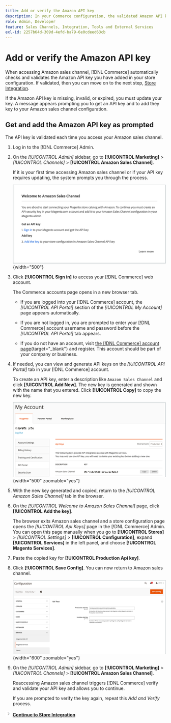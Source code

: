 ```yaml
---
title: Add or verify the Amazon API key
description: In your Commerce configuration, the validated Amazon API key allows you to integrate your stores with your Amazon Seller account.
role: Admin, Developer
feature: Sales Channels, Integration, Tools and External Services
exl-id: 2257b64d-309d-4efd-ba79-6e0cdeed63cb
---
```

# Add or verify the Amazon API key

When accessing Amazon sales channel, [!DNL Commerce] automatically checks and validates the Amazon API key you have added in your store configuration. If validated, then you can move on to the next step, [Store Integration](./store-integration.md).

If the Amazon API key is missing, invalid, or expired, you must update your key. A message appears prompting you to get an API key and to add they key to your Amazon sales channel configuration.

## Get and add the Amazon API key as prompted

The API key is validated each time you access your Amazon sales channel.

1. Log in to the [!DNL Commerce] Admin.

1. On the _[!UICONTROL Admin]_ sidebar, go to **[!UICONTROL Marketing]** > _[!UICONTROL Channels]_ > **[!UICONTROL Amazon Sales Channel]**.

   If it is your first time accessing Amazon sales channel or if your API key requires updating, the system prompts you through the process.

   ![Get and Add the Amazon API Key Prompt](assets/amazon-api-verification-prompt.png){width="500"}

1. Click **[!UICONTROL Sign in]** to access your [!DNL Commerce] web account.

    The Commerce accounts page opens in a new browser tab.

   - If you are logged into your [!DNL Commerce] account, the _[!UICONTROL API Portal]_ section of the _[!UICONTROL My Account]_ page appears automatically.

   - If you are not logged in, you are prompted to enter your [!DNL Commerce] account username and password before the _[!UICONTROL API Portal]_ tab appears.

   - If you do not have an account, visit [the [!DNL Commerce] account page](https://account.magento.com/customer/account/login/){target="_blank"} and register. This account should be part of your company or business.

1. If needed, you can view and generate API keys on the _[!UICONTROL API Portal]_ tab in your [!DNL Commerce] account.

   To create an API key, enter a description like `Amazon Sales Channel` and click **[!UICONTROL Add New]**. The new key is generated and shown with the name that you entered. Click **[!UICONTROL Copy]** to copy the new key.

    ![Generate or copy an API key](assets/amazon-add-api-key.png){width="500" zoomable="yes"}

1. With the new key generated and copied, return to the _[!UICONTROL Amazon Sales Channel]_ tab in the browser.

1. On the _[!UICONTROL Welcome to Amazon Sales Channel]_ page, click **[!UICONTROL Add the key]**.

   The browser exits Amazon sales channel and a store configuration page opens the _[!UICONTROL Api Keys]_ page in the [!DNL Commerce] Admin. You can open this page manually when you go to **[!UICONTROL Stores]** > _[!UICONTROL Settings]_ > **[!UICONTROL Configuration]**, expand **[!UICONTROL Services]** in the left panel, and choose **[!UICONTROL Magento Services]**.

1. Paste the copied key for **[!UICONTROL Production Api key]**.

1. Click **[!UICONTROL Save Config]**. You can now return to Amazon sales channel.

    ![Adding your API Key in your store configuration](assets/config-magento-services-api-screen.png){width="600" zoomable="yes"}

1. On the _[!UICONTROL Admin]_ sidebar, go to **[!UICONTROL Marketing]** > _[!UICONTROL Channels]_ > **[!UICONTROL Amazon Sales Channel]**.

   Reaccessing Amazon sales channel triggers [!DNL Commerce] verify and validate your API key and allows you to continue.

   If you are prompted to verify the key again, repeat this _Add and Verify_ process.

![Next icon](assets/btn-next.png) [**Continue to Store Integration**](./store-integration.md)
